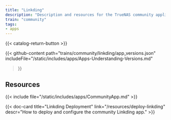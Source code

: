 ```yaml
---
title: "Linkding"
description: "Description and resources for the TrueNAS community application called Linkding."
train: "community"
tags:
- apps
---
```


{{< catalog-return-button >}}

{{< github-content 
    path="trains/community/linkding/app_versions.json"
	includeFile="/static/includes/apps/Apps-Understanding-Versions.md"
>}}

## Resources

{{< include file="/static/includes/apps/CommunityApp.md" >}}

<div class="docs-sections">

{{< doc-card title="Linkding Deployment" link="/resources/deploy-linkding"
descr="How to deploy and configure the community Linkding app." >}}

</div>
